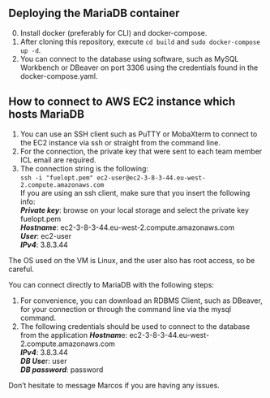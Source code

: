 ## Deploying the MariaDB container

0. Install docker (preferably for CLI) and docker-compose.
1. After cloning this repository, execute `cd build` and `sudo docker-compose up -d`.
2. You can connect to the database using software, such as MySQL Workbench or DBeaver on port 3306 using the credentials found in the docker-compose.yaml.

## How to connect to AWS EC2 instance which hosts MariaDB

1.	You can use an SSH client such as PuTTY or MobaXterm to connect to the EC2 instance via ssh or straight from the command line.
2.	For the connection, the private key that were sent to each team member ICL email are required.
3.	The connection string is the following: <br/>
   `ssh -i "fuelopt.pem" ec2-user@ec2-3-8-3-44.eu-west-2.compute.amazonaws.com` <br/>
	If you are using an ssh client, make sure that you insert the following info: <br/>
	***Private key***: browse on your local storage and select the private key fuelopt.pem <br/>
	***Hostname***:  ec2-3-8-3-44.eu-west-2.compute.amazonaws.com <br/>
	***User***: ec2-user <br/>
	***IPv4***: 3.8.3.44 <br/>

The OS used on the VM is Linux, and the user also has root access, so be careful.

You can connect directly to MariaDB with the following steps:
1.	For convenience, you can download an RDBMS Client, such as DBeaver, for your connection or through the command line via the mysql command.
2.	The following credentials should be used to connect to the database from the application
  ***Hostnam***e:  ec2-3-8-3-44.eu-west-2.compute.amazonaws.com <br/>
  ***IPv4***: 3.8.3.44 <br/>
  ***DB Use***r: user <br/>
  ***DB password***: password <br/>

Don’t hesitate to message Marcos if you are having any issues.

